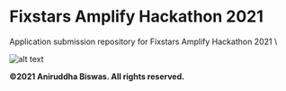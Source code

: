 # Fixstars Amplify Hackathon 2021
Application submission repository for Fixstars Amplify Hackathon 2021 \

![alt text](https://code4coding.com/wp-content/uploads/2019/03/evenoddarray.jpg)

**©2021 Aniruddha Biswas. All rights reserved.**
